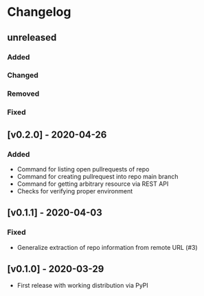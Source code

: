 # Changelog

## unreleased
### Added
### Changed
### Removed
### Fixed

## [v0.2.0] - 2020-04-26
### Added
- Command for listing open pullrequests of repo
- Command for creating pullrequest into repo main branch
- Command for getting arbitrary resource via REST API
- Checks for verifying proper environment

## [v0.1.1] - 2020-04-03
### Fixed
- Generalize extraction of repo information from remote URL (#3)

## [v0.1.0] - 2020-03-29
- First release with working distribution via PyPI
